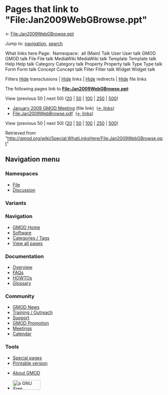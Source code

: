 <div id="mw-page-base" class="noprint">

</div>

<div id="mw-head-base" class="noprint">

</div>

<div id="content" class="mw-body" role="main">

<span id="top"></span>

<div id="mw-js-message" style="display:none;">

</div>



# <span dir="auto">Pages that link to "File:Jan2009WebGBrowse.ppt"</span>

<div id="bodyContent">

<div id="contentSub">

←
[File:Jan2009WebGBrowse.ppt](/wiki/File:Jan2009WebGBrowse.ppt "File:Jan2009WebGBrowse.ppt")

</div>

<div id="jump-to-nav" class="mw-jump">

Jump to: [navigation](#mw-navigation), [search](#p-search)

</div>

<div id="mw-content-text">

What links here Page:  Namespace:  all (Main) Talk User User talk GMOD
GMOD talk File File talk MediaWiki MediaWiki talk Template Template talk
Help Help talk Category Category talk Property Property talk Type Type
talk Form Form talk Concept Concept talk Filter Filter talk Widget
Widget talk

Filters
[Hide](/mediawiki/index.php?title=Special:WhatLinksHere/File:Jan2009WebGBrowse.ppt&hidetrans=1 "Special:WhatLinksHere/File:Jan2009WebGBrowse.ppt")
transclusions \|
[Hide](/mediawiki/index.php?title=Special:WhatLinksHere/File:Jan2009WebGBrowse.ppt&hidelinks=1 "Special:WhatLinksHere/File:Jan2009WebGBrowse.ppt")
links \|
[Hide](/mediawiki/index.php?title=Special:WhatLinksHere/File:Jan2009WebGBrowse.ppt&hideredirs=1 "Special:WhatLinksHere/File:Jan2009WebGBrowse.ppt")
redirects \|
[Hide](/mediawiki/index.php?title=Special:WhatLinksHere/File:Jan2009WebGBrowse.ppt&hideimages=1 "Special:WhatLinksHere/File:Jan2009WebGBrowse.ppt")
file links

The following pages link to
**[File:Jan2009WebGBrowse.ppt](/wiki/File:Jan2009WebGBrowse.ppt "File:Jan2009WebGBrowse.ppt")**:

View (previous 50 \| next 50)
([20](/mediawiki/index.php?title=Special:WhatLinksHere/File:Jan2009WebGBrowse.ppt&limit=20 "Special:WhatLinksHere/File:Jan2009WebGBrowse.ppt")
\|
[50](/mediawiki/index.php?title=Special:WhatLinksHere/File:Jan2009WebGBrowse.ppt&limit=50 "Special:WhatLinksHere/File:Jan2009WebGBrowse.ppt")
\|
[100](/mediawiki/index.php?title=Special:WhatLinksHere/File:Jan2009WebGBrowse.ppt&limit=100 "Special:WhatLinksHere/File:Jan2009WebGBrowse.ppt")
\|
[250](/mediawiki/index.php?title=Special:WhatLinksHere/File:Jan2009WebGBrowse.ppt&limit=250 "Special:WhatLinksHere/File:Jan2009WebGBrowse.ppt")
\|
[500](/mediawiki/index.php?title=Special:WhatLinksHere/File:Jan2009WebGBrowse.ppt&limit=500 "Special:WhatLinksHere/File:Jan2009WebGBrowse.ppt"))

- [January 2009 GMOD
  Meeting](/wiki/January_2009_GMOD_Meeting "January 2009 GMOD Meeting")
  (file link) ‎ <span class="mw-whatlinkshere-tools">([←
  links](/mediawiki/index.php?title=Special:WhatLinksHere&target=January+2009+GMOD+Meeting "Special:WhatLinksHere"))</span>
- [File:Jan2009WebBrowse.pdf](/wiki/File:Jan2009WebBrowse.pdf "File:Jan2009WebBrowse.pdf")
  ‎ <span class="mw-whatlinkshere-tools">([←
  links](/mediawiki/index.php?title=Special:WhatLinksHere&target=File%3AJan2009WebBrowse.pdf "Special:WhatLinksHere"))</span>

View (previous 50 \| next 50)
([20](/mediawiki/index.php?title=Special:WhatLinksHere/File:Jan2009WebGBrowse.ppt&limit=20 "Special:WhatLinksHere/File:Jan2009WebGBrowse.ppt")
\|
[50](/mediawiki/index.php?title=Special:WhatLinksHere/File:Jan2009WebGBrowse.ppt&limit=50 "Special:WhatLinksHere/File:Jan2009WebGBrowse.ppt")
\|
[100](/mediawiki/index.php?title=Special:WhatLinksHere/File:Jan2009WebGBrowse.ppt&limit=100 "Special:WhatLinksHere/File:Jan2009WebGBrowse.ppt")
\|
[250](/mediawiki/index.php?title=Special:WhatLinksHere/File:Jan2009WebGBrowse.ppt&limit=250 "Special:WhatLinksHere/File:Jan2009WebGBrowse.ppt")
\|
[500](/mediawiki/index.php?title=Special:WhatLinksHere/File:Jan2009WebGBrowse.ppt&limit=500 "Special:WhatLinksHere/File:Jan2009WebGBrowse.ppt"))

</div>

<div class="printfooter">

Retrieved from
"<http://gmod.org/wiki/Special:WhatLinksHere/File:Jan2009WebGBrowse.ppt>"

</div>

<div id="catlinks" class="catlinks catlinks-allhidden">

</div>

<div class="visualClear">

</div>

</div>

</div>

<div id="mw-navigation">

## Navigation menu

<div id="mw-head">



<div id="left-navigation">

<div id="p-namespaces" class="vectorTabs" role="navigation"
aria-labelledby="p-namespaces-label">

### Namespaces

- <span id="ca-nstab-image"><a href="/wiki/File:Jan2009WebGBrowse.ppt" accesskey="c"
  title="View the file page [c]">File</a></span>
- <span id="ca-talk"><a
  href="/mediawiki/index.php?title=File_talk:Jan2009WebGBrowse.ppt&amp;action=edit&amp;redlink=1"
  accesskey="t"
  title="Discussion about the content page [t]">Discussion</a></span>

</div>

<div id="p-variants" class="vectorMenu emptyPortlet" role="navigation"
aria-labelledby="p-variants-label">

### 

### Variants[](#)

<div class="menu">

</div>

</div>

</div>

<div id="right-navigation">





</div>



</div>

</div>

</div>

<div id="mw-panel">

<div id="p-logo" role="banner">

<a href="/wiki/Main_Page"
style="background-image: url(http://gmod.org/images/GMOD-cogs.png);"
title="Visit the main page"></a>

</div>

<div id="p-Navigation" class="portal" role="navigation"
aria-labelledby="p-Navigation-label">

### Navigation

<div class="body">

- <span id="n-GMOD-Home">[GMOD Home](/wiki/Main_Page)</span>
- <span id="n-Software">[Software](/wiki/GMOD_Components)</span>
- <span id="n-Categories-.2F-Tags">[Categories /
  Tags](/wiki/Categories)</span>
- <span id="n-View-all-pages">[View all
  pages](/wiki/Special:AllPages)</span>

</div>

</div>

<div id="p-Documentation" class="portal" role="navigation"
aria-labelledby="p-Documentation-label">

### Documentation

<div class="body">

- <span id="n-Overview">[Overview](/wiki/Overview)</span>
- <span id="n-FAQs">[FAQs](/wiki/Category:FAQ)</span>
- <span id="n-HOWTOs">[HOWTOs](/wiki/Category:HOWTO)</span>
- <span id="n-Glossary">[Glossary](/wiki/Glossary)</span>

</div>

</div>

<div id="p-Community" class="portal" role="navigation"
aria-labelledby="p-Community-label">

### Community

<div class="body">

- <span id="n-GMOD-News">[GMOD News](/wiki/GMOD_News)</span>
- <span id="n-Training-.2F-Outreach">[Training /
  Outreach](/wiki/Training_and_Outreach)</span>
- <span id="n-Support">[Support](/wiki/Support)</span>
- <span id="n-GMOD-Promotion">[GMOD
  Promotion](/wiki/GMOD_Promotion)</span>
- <span id="n-Meetings">[Meetings](/wiki/Meetings)</span>
- <span id="n-Calendar">[Calendar](/wiki/Calendar)</span>

</div>

</div>

<div id="p-tb" class="portal" role="navigation"
aria-labelledby="p-tb-label">

### Tools

<div class="body">

- <span id="t-specialpages"><a href="/wiki/Special:SpecialPages" accesskey="q"
  title="A list of all special pages [q]">Special pages</a></span>
- <span id="t-print"><a
  href="/mediawiki/index.php?title=Special:WhatLinksHere/File:Jan2009WebGBrowse.ppt&amp;printable=yes"
  rel="alternate" accesskey="p"
  title="Printable version of this page [p]">Printable version</a></span>

</div>

</div>

</div>

</div>

<div id="footer" role="contentinfo">

- <span id="footer-places-about">[About
  GMOD](/wiki/GMOD:About "GMOD:About")</span>

<!-- -->

- <span id="footer-copyrightico">[<img src="http://www.gnu.org/graphics/gfdl-logo-small.png" width="88"
  height="31" alt="a GNU Free Documentation License" />](http://www.gnu.org/licenses/fdl-1.3.html)</span>




</div>
